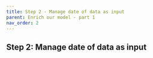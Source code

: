 ```yaml
---
title: Step 2 - Manage date of data as input
parent: Enrich our model - part 1
nav_order: 2
---
```


## Step 2: Manage date of data as input

